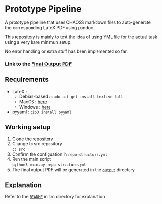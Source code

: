 # Prototype Pipeline

A prototype pipeline that uses CHAOSS markdown files to auto-generate the corresponding LaTeX PDF using pandoc.

This repository is mainly to test the idea of using YML file for the actual task using a very bare minimun setup.

No error handling or extra stuff has been implemented so far.

### Link to the [Final Output PDF](output/output.pdf)

## Requirements

* LaTeX :
  * Debian-based : `sudo apt-get install texlive-full`
  * MacOS : [here](https://tug.org/mactex/)
  * Windows : [here](https://miktex.org/download/#collapse264)
* pyyaml : `pip3 install pyyaml`

## Working setup

1. Clone the repository
2. Change to src repository \
`cd src`
3. Confirm the configuation in `repo-structure.yml`
4. Run the main script \
`python3 main.py repo-structure.yml`
5. The final output PDF will be generated in the [`output`](output) directory

## Explanation

Refer to the [`README`](src) in src directory for explanation
